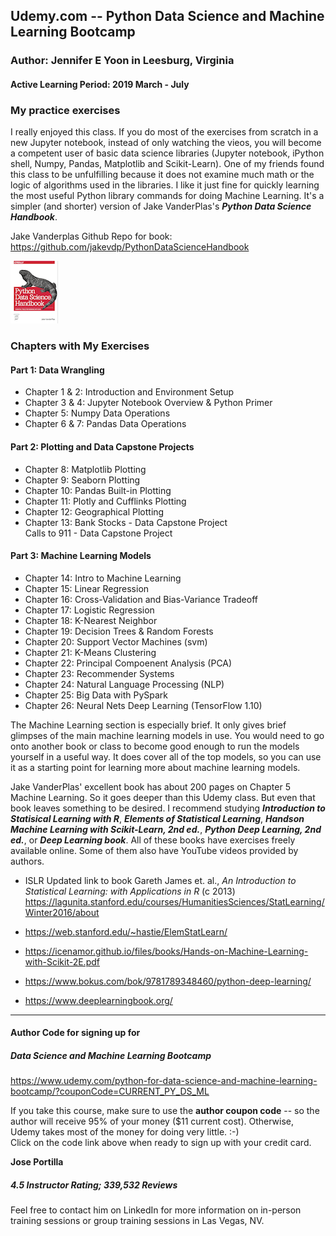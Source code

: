 ## Udemy.com -- Python Data Science and Machine Learning Bootcamp   

### Author: Jennifer E Yoon in Leesburg, Virginia   

#### Active Learning Period: 2019 March - July  

### My practice exercises  

I really enjoyed this class.  If you do most of the exercises from scratch in a new Jupyter notebook, instead of only watching the vieos, you will become a competent user of basic data science libraries (Jupyter notebook, iPython shell, Numpy, Pandas, Matplotlib and Scikit-Learn).  One of my friends found this class to be unfulfilling because it does not examine much math or the logic of  algorithms used in the libraries.  I like it just fine for quickly learning the most useful Python library commands for doing Machine Learning.  It's a simpler (and shorter) version of Jake VanderPlas's ***Python Data Science Handbook***.

Jake Vanderplas Github Repo for book:  
    https://github.com/jakevdp/PythonDataScienceHandbook

![Cover Image](https://github.com/JennEYoon/datasciY/blob/master/wip2-classes/vanderplas/figures/PDSH-cover-small.png)

### Chapters with My Exercises  

#### Part 1: Data Wrangling  
 * Chapter 1 & 2: Introduction and Environment Setup      
 * Chapter 3 & 4: Jupyter Notebook Overview & Python Primer  
 * Chapter 5: Numpy Data Operations     
 * Chapter 6 & 7: Pandas Data Operations  
 
#### Part 2: Plotting and Data Capstone Projects     
 * Chapter 8: Matplotlib Plotting  
 * Chapter 9: Seaborn Plotting
 * Chapter 10: Pandas Built-in Plotting  
 * Chapter 11: Plotly and Cufflinks Plotting  
 * Chapter 12: Geographical Plotting    
 * Chapter 13: Bank Stocks - Data Capstone Project    
               Calls to 911 - Data Capstone Project  
 
#### Part 3: Machine Learning Models   
 * Chapter 14: Intro to Machine Learning  
 * Chapter 15: Linear Regression  
 * Chapter 16: Cross-Validation and Bias-Variance Tradeoff  
 * Chapter 17: Logistic Regression  
 * Chapter 18: K-Nearest Neighbor  
 * Chapter 19: Decision Trees & Random Forests  
 * Chapter 20: Support Vector Machines (svm)  
 * Chapter 21: K-Means Clustering  
 * Chapter 22: Principal Compoenent Analysis (PCA)  
 * Chapter 23: Recommender Systems  
 * Chapter 24: Natural Language Processing (NLP)  
 * Chapter 25: Big Data with PySpark  
 * Chapter 26: Neural Nets Deep Learning (TensorFlow 1.10)  

The Machine Learning section is especially brief.  It only gives brief glimpses of the main machine learning models in use.  You would need to go onto another book or class to become good enough to run the models yourself in a useful way.  It does cover all of the top models, so you can use it as a starting point for learning more about machine learning models.  

Jake VanderPlas' excellent book has about 200 pages on Chapter 5 Machine Learning.  So it goes deeper than this Udemy class.  But even that book leaves something to be desired.  I recommend studying ***Introduction to Statisical Learning with R***, ***Elements of Statistical Learning***, ***Handson Machine Learning with Scikit-Learn, 2nd ed.***, ***Python Deep Learning, 2nd ed.***, or ***Deep Learning book***.  All of these books have exercises freely available online.  Some of them also have YouTube videos provided by authors.  

 * ISLR Updated link to book
   Gareth James et. al., _An Introduction to Statistical Learning: with Applications in R_ (c 2013)
   https://lagunita.stanford.edu/courses/HumanitiesSciences/StatLearning/Winter2016/about  

 * https://web.stanford.edu/~hastie/ElemStatLearn/  

 * https://icenamor.github.io/files/books/Hands-on-Machine-Learning-with-Scikit-2E.pdf  

 * https://www.bokus.com/bok/9781789348460/python-deep-learning/  

 * https://www.deeplearningbook.org/  


---------------------------------------------------------------------------------------

#### Author Code for signing up for  

##### Data Science and Machine Learning Bootcamp  

https://www.udemy.com/python-for-data-science-and-machine-learning-bootcamp/?couponCode=CURRENT_PY_DS_ML
 
If you take this course, make sure to use the **author coupon code** -- so the author will receive 95% of your money ($11 current cost).  Otherwise, Udemy takes most of the money for doing very little. :-)  
Click on the code link above when ready to sign up with your credit card.

**Jose Portilla**  
##### 4.5 Instructor Rating; 339,532  Reviews   
Feel free to contact him on LinkedIn for more information on in-person training sessions or group training sessions in Las Vegas, NV.



